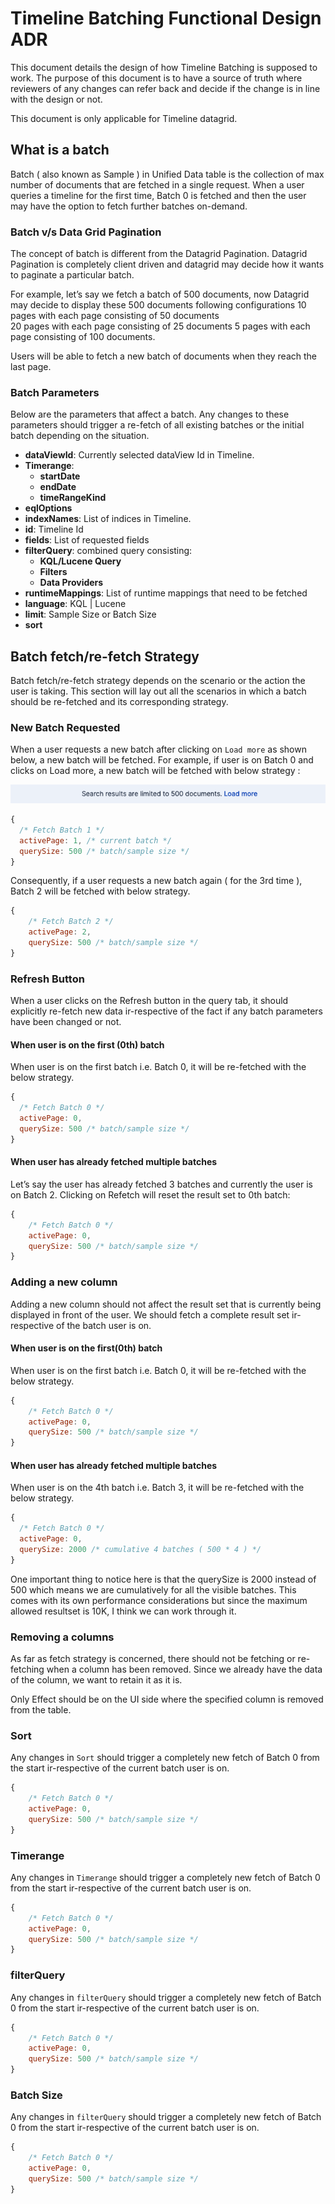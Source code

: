 # Timeline Batching Functional Design ADR



This document details the design of how Timeline Batching is supposed to work. The purpose of this document is to have a source of truth where reviewers of any changes can refer back and decide if the change is in line with the design or not.

This document is only applicable for Timeline datagrid.

## What is a batch
Batch ( also known as Sample ) in Unified Data table is the collection of max number of documents that are fetched in a single request. When a user queries a timeline for the first time, Batch 0 is fetched and then the user may have the option to fetch further batches on-demand.


### Batch v/s Data Grid Pagination
The concept of batch is different from the Datagrid Pagination. Datagrid Pagination is completely client driven and datagrid may decide how it wants to paginate a particular batch.

For example, let’s say we fetch a batch of 500 documents, now Datagrid may decide to display these 500 documents following configurations 
10 pages with each page consisting of 50 documents  
20 pages with each page consisting of 25 documents
5 pages with each page consisting of 100 documents.

Users will be able to fetch a new batch of documents when they reach the last page.

### Batch Parameters
Below are the parameters that affect a batch. Any changes to these parameters should trigger a re-fetch of all existing batches or the initial batch depending on the situation.

- **dataViewId**: Currently selected dataView Id in Timeline.
- **Timerange**: 
  - **startDate**
  - **endDate**
  - **timeRangeKind**
- **eqlOptions**
- **indexNames**: List of indices in Timeline.
- **id**: Timeline Id
- **fields**:  List of requested fields
- **filterQuery**:  combined query consisting: 
  * **KQL/Lucene Query**
  * **Filters**
  * **Data Providers**
- **runtimeMappings**: List of runtime mappings that need to be fetched
- **language**: KQL | Lucene
- **limit**: Sample Size or Batch Size
- **sort**

## Batch fetch/re-fetch Strategy
Batch fetch/re-fetch strategy depends on the scenario or the action the user is taking. This section will lay out all the scenarios in which a batch should be re-fetched and its corresponding strategy.

### New Batch Requested
When a user requests a new batch after clicking on `Load more` as shown below, a new batch will be fetched. For example, if user is on Batch 0 and clicks on Load more, a new batch will be fetched with below strategy :

![](./images/load_more_timeline.png)

```js
{
  /* Fetch Batch 1 */
  activePage: 1, /* current batch */
  querySize: 500 /* batch/sample size */
}
```

Consequently, if a user requests a new batch again ( for the 3rd time ), Batch 2 will be fetched with below strategy.

```js
{
	/* Fetch Batch 2 */
	activePage: 2,
	querySize: 500 /* batch/sample size */
}
```
 
### Refresh Button

When a user clicks on the Refresh button in the query tab, it should explicitly re-fetch new data ir-respective of the fact if any batch parameters have been changed or not.

#### When user is on the first (0th) batch
When user is on the first batch i.e. Batch 0, it will be re-fetched with the below strategy.

  ```js
  {
    /* Fetch Batch 0 */
    activePage: 0,
    querySize: 500 /* batch/sample size */
  }
  ```

#### When user has already fetched multiple batches
Let’s say the user has already fetched 3 batches and currently the user is on Batch 2. Clicking on Refetch will reset the result set to 0th batch:


```js
{
	/* Fetch Batch 0 */
	activePage: 0,
	querySize: 500 /* batch/sample size */
}
```

### Adding a new column
Adding a new column should not affect the result set that is currently being displayed in front of the user. We should fetch a complete result set ir-respective of the batch user is on.

#### When user is on the first(0th) batch
When user is on the first batch i.e. Batch 0, it will be re-fetched with the below strategy.

```js
{
	/* Fetch Batch 0 */
	activePage: 0,
	querySize: 500 /* batch/sample size */
}
```

#### When user has already fetched multiple batches

When user is on the 4th batch i.e. Batch 3, it will be re-fetched with the below strategy. 

```js
{
  /* Fetch Batch 0 */
  activePage: 0,
  querySize: 2000 /* cumulative 4 batches ( 500 * 4 ) */
}
```

One important thing to notice here is that the querySize is 2000 instead of 500 which means we are cumulatively for all the visible batches. This comes with its own performance considerations but since the maximum allowed resultset is 10K, I think we can work through it.

### Removing a columns
As far as fetch strategy is concerned, there should not be fetching or re-fetching when a column has been removed. Since we already have the data of the column, we want to retain it as it is.

Only Effect should be on the UI side where the specified column is removed from the table.

### Sort
Any changes in `Sort` should trigger a completely new fetch of Batch 0 from the start ir-respective of the current batch user is on.

```js
{
	/* Fetch Batch 0 */
	activePage: 0,
	querySize: 500 /* batch/sample size */
}
```

### Timerange
Any changes in `Timerange` should trigger a completely new fetch of Batch 0 from the start ir-respective of the current batch user is on.

```js
{
	/* Fetch Batch 0 */
	activePage: 0,
	querySize: 500 /* batch/sample size */
}
```

### filterQuery
Any changes in `filterQuery` should trigger a completely new fetch of Batch 0 from the start ir-respective of the current batch user is on.

```js
{
	/* Fetch Batch 0 */
	activePage: 0,
	querySize: 500 /* batch/sample size */
}
```

### Batch Size
Any changes in `filterQuery` should trigger a completely new fetch of Batch 0 from the start ir-respective of the current batch user is on.

```js
{
	/* Fetch Batch 0 */
	activePage: 0,
	querySize: 500 /* batch/sample size */
}
```
